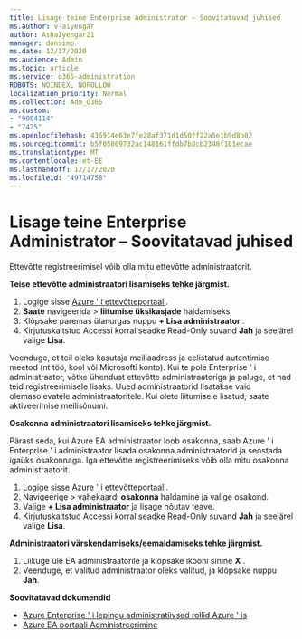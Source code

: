 ```yaml
---
title: Lisage teine Enterprise Administrator – Soovitatavad juhised
ms.author: v-aiyengar
author: AshaIyengar21
manager: dansimp
ms.date: 12/17/2020
ms.audience: Admin
ms.topic: article
ms.service: o365-administration
ROBOTS: NOINDEX, NOFOLLOW
localization_priority: Normal
ms.collection: Adm_O365
ms.custom:
- "9004114"
- "7425"
ms.openlocfilehash: 436914e63e7fe28af371d1d50ff22a5e1b9d8b82
ms.sourcegitcommit: b5f05809732ac148161ffdb7b8cb2348f101ecae
ms.translationtype: MT
ms.contentlocale: et-EE
ms.lasthandoff: 12/17/2020
ms.locfileid: "49714758"
---
```

# <a name="add-another-enterprise-administrator---recommended-steps"></a>Lisage teine Enterprise Administrator – Soovitatavad juhised

Ettevõtte registreerimisel võib olla mitu ettevõtte administraatorit.

**Teise ettevõtte administraatori lisamiseks tehke järgmist.**

1. Logige sisse [Azure ' i ettevõtteportaali](https://ea.azure.com/).
1. **Saate** navigeerida  >  **liitumise üksikasjade** haldamiseks.
1. Klõpsake paremas ülanurgas nuppu **+ Lisa administraator** .
1. Kirjutuskaitstud Accessi korral seadke Read-Only suvand **Jah** ja seejärel valige **Lisa**.

Veenduge, et teil oleks kasutaja meiliaadress ja eelistatud autentimise meetod (nt töö, kool või Microsofti konto). Kui te pole Enterprise ' i administraator, võtke ühendust ettevõtte administraatoriga ja paluge, et nad teid registreerimisele lisaks. Uued administraatorid lisatakse vaid olemasolevatele administraatoritele. Kui olete liitumisele lisatud, saate aktiveerimise meilisõnumi.

**Osakonna administraatori lisamiseks tehke järgmist.**

Pärast seda, kui Azure EA administraator loob osakonna, saab Azure ' i Enterprise ' i administraator lisada osakonna administraatorid ja seostada igaüks osakonnaga. Iga ettevõtte registreerimiseks võib olla mitu osakonna administraatorit.

1. Logige sisse [Azure ' i ettevõtteportaali](https://ea.azure.com/).
1. Navigeerige   >  vahekaardi **osakonna** haldamine ja valige osakond.
1. Valige **+ Lisa administraator** ja lisage nõutav teave.
1. Kirjutuskaitstud Accessi korral seadke Read-Only suvand **Jah** ja seejärel valige **Lisa**.

**Administraatori värskendamiseks/eemaldamiseks tehke järgmist.**

1. Liikuge üle EA administraatorile ja klõpsake ikooni sinine **X** .
1. Veenduge, et valitud administraator oleks valitud, ja klõpsake nuppu **Jah**.

**Soovitatavad dokumendid**

- [Azure Enterprise ' i lepingu administratiivsed rollid Azure ' is](https://docs.microsoft.com/azure/billing/billing-understand-ea-roles)
- [Azure EA portaali Administreerimine](https://docs.microsoft.com/azure/billing/billing-ea-portal-administration)
